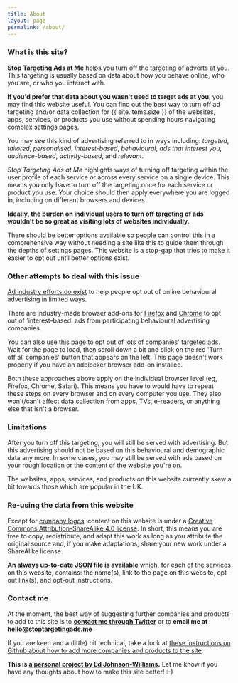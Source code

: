 ```yaml
---
title: About
layout: page
permalink: /about/
---
```


### What is this site?

**Stop Targeting Ads at Me** helps you turn off the targeting of adverts at you. This targeting is usually based on data about how you behave online, who you are, or who you interact with.

**If you'd prefer that data about you wasn't used to target ads at you**, you may find this website useful. You can find out the best way to turn off ad targeting and/or data collection for {{ site.items.size }} of the websites, apps, services, or products you use without spending hours navigating complex settings pages.

You may see this kind of advertising referred to in ways including: *targeted*, *tailored*, *personalised*, *interest-based*, *behavioural*, *ads that interest you*, *audience-based*, *activity-based*, and *relevant*.

*Stop Targeting Ads at Me* highlights ways of turning off targeting within the user profile of each service or across every service on a single device. This means you only have to turn off the targeting once for each service or product you use. Your choice should then apply everywhere you are logged in, including on different browsers and devices.

**Ideally, the burden on individual users to turn off targeting of ads wouldn't be so great as visiting lots of websites individually.**

There should be better options available so people can control this in a comprehensive way without needing a site like this to guide them through the depths of settings pages. This website is a stop-gap that tries to make it easier to opt out until better options exist.

### Other attempts to deal with this issue

[Ad industry efforts do exist](http://www.youronlinechoices.com/uk/your-ad-choices) to help people opt out of online behavioural advertising in limited ways.

There are industry-made browser add-ons for [Firefox](https://addons.mozilla.org/en-US/firefox/addon/youronlinechoices-plugin) and [Chrome](https://chrome.google.com/webstore/detail/protect-my-choices/hdgloanjhdcenjgiafkpbehddcnonlic) to opt out of 'interest-based' ads from participating behavioural advertising companies.

You can also [use this page](http://www.youronlinechoices.com/uk/your-ad-choices) to opt out of lots of companies' targeted ads. Wait for the page to load, then scroll down a bit and click on the red 'Turn off all companies' button that appears on the left. This page doesn't work properly if you have an adblocker browser add-on installed.

Both these approaches above apply on the individual browser level (eg, Firefox, Chrome, Safari). This means you have to would have to repeat these steps on every browser and on every computer you use. They also won't/can't affect data collection from apps, TVs, e-readers, or anything else that isn't a browser.

### Limitations

After you turn off this targeting, you will still be served with advertising. But this advertising should not be based on this behavioural and demographic data any more. In some cases, you may still be served with ads based on your rough location or the content of the website you're on.

The websites, apps, services, and products on this website currently skew a bit towards those which are popular in the UK.

### Re-using the data from this website

Except for [company logos](/credits), content on this website is under a [Creative Commons Attribution-ShareAlike 4.0 license](https://creativecommons.org/licenses/by-sa/4.0). In short, this means you are free to copy, redistribute, and adapt this work as long as you attribute the original source and, if you make adaptations, share your new work under a ShareAlike license.

**[An always up-to-date JSON file](/api/api.json) is available** which, for each of the services on this website, contains: the name(s), link to the page on this website, opt-out link(s), and opt-out instructions.

### Contact me

At the moment, the best way of suggesting further companies and products to add to this site is to **[contact me through Twitter](https://twitter.com/_edjw)** or to **email me at [hello@stoptargetingads.me](mailto:hello@stoptargetingads.me)**

If you are keen and a (little) bit technical, take a look at [these instructions on Github about how to add more companies and products to the site](https://github.com/edjw/stop-targeting-ads-me#how-to-add-a-company-or-product-to-the-site).

**This is [a personal project by Ed Johnson-Williams](https://twitter.com/_edjw).** Let me know if you have any thoughts about how to make this site better! :-)